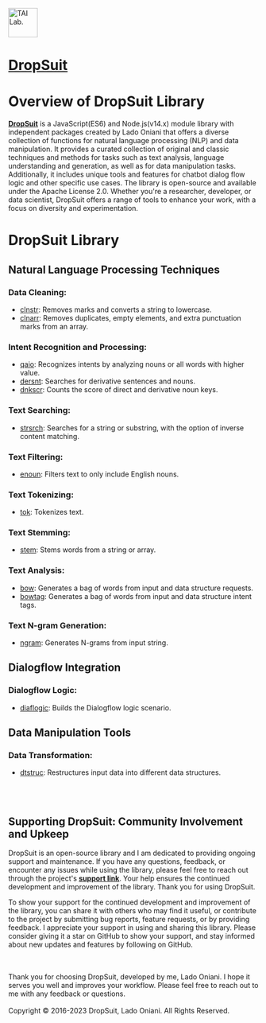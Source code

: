 [<img alt="TAI Lab." width="59px" src="https://github.com/ladooniani/tailab/blob/master/assets/tai_lab_terbinari_cbm_project_logo.png" />](https://github.com/ladooniani/dropsuit#readme)

# [**DropSuit**](https://www.npmjs.com/~ladooniani)

# Overview of DropSuit Library

[**DropSuit**](https://www.npmjs.com/~ladooniani) is a JavaScript(ES6) and Node.js(v14.x) module library with independent packages created by Lado Oniani that offers a diverse collection of functions for natural language processing (NLP) and data manipulation. It provides a curated collection of original and classic techniques and methods for tasks such as text analysis, language understanding and generation, as well as for data manipulation tasks. Additionally, it includes unique tools and features for chatbot dialog flow logic and other specific use cases. The library is open-source and available under the Apache License 2.0. Whether you're a researcher, developer, or data scientist, DropSuit offers a range of tools to enhance your work, with a focus on diversity and experimentation.

# DropSuit Library

## Natural Language Processing Techniques

### Data Cleaning:

- [clnstr](https://github.com/ladooniani/dropsuit/tree/main/clnstr#readme): Removes marks and converts a string to lowercase.
- [clnarr](https://github.com/ladooniani/dropsuit/tree/main/clnarr#readme): Removes duplicates, empty elements, and extra punctuation marks from an array.

### Intent Recognition and Processing:

- [qaio](https://github.com/ladooniani/dropsuit/tree/main/qaio#readme): Recognizes intents by analyzing nouns or all words with higher value.
- [dersnt](https://github.com/ladooniani/dropsuit/tree/main/dersnt#readme): Searches for derivative sentences and nouns.
- [dnkscr](https://github.com/ladooniani/dropsuit/tree/main/dnkscr#readme): Counts the score of direct and derivative noun keys.

### Text Searching:

- [strsrch](https://github.com/ladooniani/dropsuit/tree/main/strsrch#readme): Searches for a string or substring, with the option of inverse content matching.

### Text Filtering:

- [enoun](https://github.com/ladooniani/dropsuit/tree/main/enoun#readme): Filters text to only include English nouns.

### Text Tokenizing:

- [tok](https://github.com/ladooniani/dropsuit/tree/main/tok#readme): Tokenizes text.

### Text Stemming:

- [stem](https://github.com/ladooniani/dropsuit/tree/main/stem#readme): Stems words from a string or array.

### Text Analysis:

- [bow](https://github.com/ladooniani/dropsuit/tree/main/bow#readme): Generates a bag of words from input and data structure requests.
- [bowtag](https://github.com/ladooniani/dropsuit/tree/main/bowtag#readme): Generates a bag of words from input and data structure intent tags.

### Text N-gram Generation:

- [ngram](https://github.com/ladooniani/dropsuit/tree/main/ngram#readme): Generates N-grams from input string.


## Dialogflow Integration

### Dialogflow Logic:

- [diaflogic](https://github.com/ladooniani/dropsuit/tree/main/diaflogic#readme): Builds the Dialogflow logic scenario.

## Data Manipulation Tools

### Data Transformation:

- [dtstruc](https://github.com/ladooniani/dropsuit/tree/main/dtstruc#readme): Restructures input data into different data structures.

<br>
<br>

## Supporting DropSuit: Community Involvement and Upkeep

DropSuit is an open-source library and I am dedicated to providing ongoing support and maintenance. If you have any questions, feedback, or encounter any issues while using the library, please feel free to reach out through the project's [**support link**](https://github.com/ladooniani/dropsuit/blob/main/Support.md). Your help ensures the continued development and improvement of the library. Thank you for using DropSuit.

To show your support for the continued development and improvement of the library, you can share it with others who may find it useful, or contribute to the project by submitting bug reports, feature requests, or by providing feedback. I appreciate your support in using and sharing this library. Please consider giving it a star on GitHub to show your support, and stay informed about new updates and features by following on GitHub.

<br>
<br>
Thank you for choosing DropSuit, developed by me, Lado Oniani. I hope it serves you well and improves your workflow. Please feel free to reach out to me with any feedback or questions.
<br>
<br>
Copyright © 2016-2023 DropSuit, Lado Oniani. All Rights Reserved.